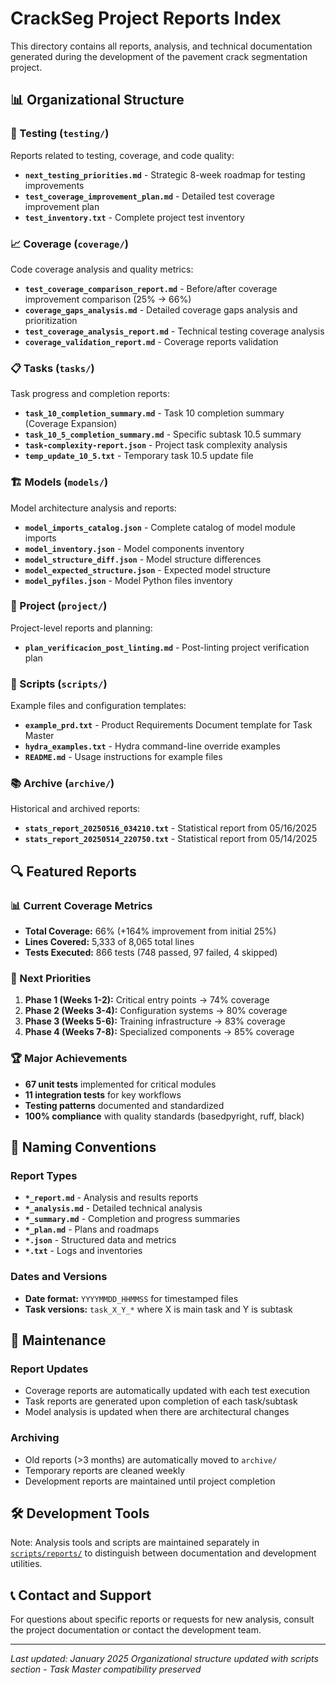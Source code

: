 # CrackSeg Project Reports Index

This directory contains all reports, analysis, and technical documentation generated during the development of the pavement crack segmentation project.

## 📊 Organizational Structure

### 🧪 Testing (`testing/`)

Reports related to testing, coverage, and code quality:

- **`next_testing_priorities.md`** - Strategic 8-week roadmap for testing improvements
- **`test_coverage_improvement_plan.md`** - Detailed test coverage improvement plan
- **`test_inventory.txt`** - Complete project test inventory

### 📈 Coverage (`coverage/`)

Code coverage analysis and quality metrics:

- **`test_coverage_comparison_report.md`** - Before/after coverage improvement comparison (25% → 66%)
- **`coverage_gaps_analysis.md`** - Detailed coverage gaps analysis and prioritization
- **`test_coverage_analysis_report.md`** - Technical testing coverage analysis
- **`coverage_validation_report.md`** - Coverage reports validation

### 📋 Tasks (`tasks/`)

Task progress and completion reports:

- **`task_10_completion_summary.md`** - Task 10 completion summary (Coverage Expansion)
- **`task_10_5_completion_summary.md`** - Specific subtask 10.5 summary
- **`task-complexity-report.json`** - Project task complexity analysis
- **`temp_update_10_5.txt`** - Temporary task 10.5 update file

### 🏗️ Models (`models/`)

Model architecture analysis and reports:

- **`model_imports_catalog.json`** - Complete catalog of model module imports
- **`model_inventory.json`** - Model components inventory
- **`model_structure_diff.json`** - Model structure differences
- **`model_expected_structure.json`** - Expected model structure
- **`model_pyfiles.json`** - Model Python files inventory

### 🎯 Project (`project/`)

Project-level reports and planning:

- **`plan_verificacion_post_linting.md`** - Post-linting project verification plan

### 📜 Scripts (`scripts/`)

Example files and configuration templates:

- **`example_prd.txt`** - Product Requirements Document template for Task Master
- **`hydra_examples.txt`** - Hydra command-line override examples
- **`README.md`** - Usage instructions for example files

### 📚 Archive (`archive/`)

Historical and archived reports:

- **`stats_report_20250516_034210.txt`** - Statistical report from 05/16/2025
- **`stats_report_20250514_220750.txt`** - Statistical report from 05/14/2025

## 🔍 Featured Reports

### 📊 Current Coverage Metrics

- **Total Coverage:** 66% (+164% improvement from initial 25%)
- **Lines Covered:** 5,333 of 8,065 total lines
- **Tests Executed:** 866 tests (748 passed, 97 failed, 4 skipped)

### 🎯 Next Priorities

1. **Phase 1 (Weeks 1-2):** Critical entry points → 74% coverage
2. **Phase 2 (Weeks 3-4):** Configuration systems → 80% coverage
3. **Phase 3 (Weeks 5-6):** Training infrastructure → 83% coverage
4. **Phase 4 (Weeks 7-8):** Specialized components → 85% coverage

### 🏆 Major Achievements

- **67 unit tests** implemented for critical modules
- **11 integration tests** for key workflows
- **Testing patterns** documented and standardized
- **100% compliance** with quality standards (basedpyright, ruff, black)

## 📝 Naming Conventions

### Report Types

- **`*_report.md`** - Analysis and results reports
- **`*_analysis.md`** - Detailed technical analysis
- **`*_summary.md`** - Completion and progress summaries
- **`*_plan.md`** - Plans and roadmaps
- **`*.json`** - Structured data and metrics
- **`*.txt`** - Logs and inventories

### Dates and Versions

- **Date format:** `YYYYMMDD_HHMMSS` for timestamped files
- **Task versions:** `task_X_Y_*` where X is main task and Y is subtask

## 🔄 Maintenance

### Report Updates

- Coverage reports are automatically updated with each test execution
- Task reports are generated upon completion of each task/subtask
- Model analysis is updated when there are architectural changes

### Archiving

- Old reports (>3 months) are automatically moved to `archive/`
- Temporary reports are cleaned weekly
- Development reports are maintained until project completion

## 🛠️ Development Tools

Note: Analysis tools and scripts are maintained separately in [`scripts/reports/`](../../scripts/reports/) to distinguish between documentation and development utilities.

## 📞 Contact and Support

For questions about specific reports or requests for new analysis, consult the project documentation or contact the development team.

---

*Last updated: January 2025*
*Organizational structure updated with scripts section - Task Master compatibility preserved*
